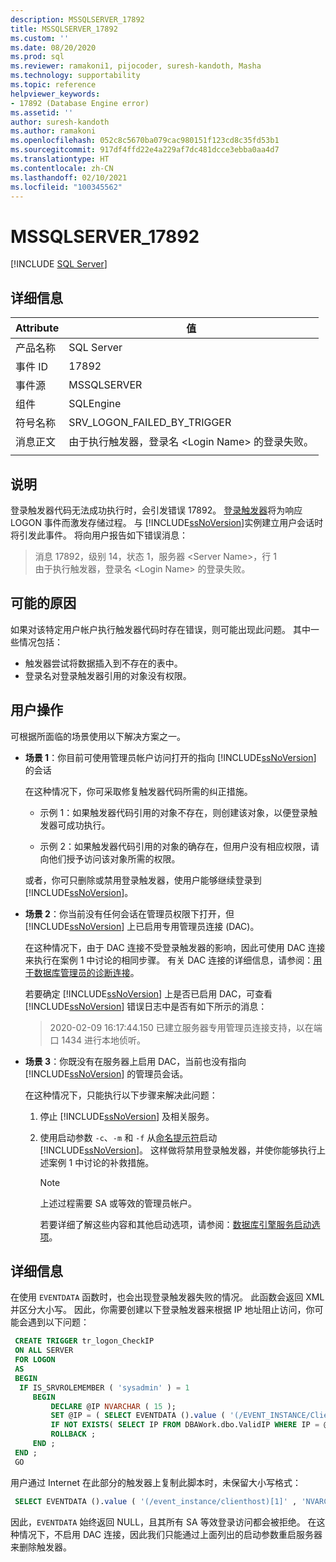 ```yaml
---
description: MSSQLSERVER_17892
title: MSSQLSERVER_17892
ms.custom: ''
ms.date: 08/20/2020
ms.prod: sql
ms.reviewer: ramakoni1, pijocoder, suresh-kandoth, Masha
ms.technology: supportability
ms.topic: reference
helpviewer_keywords:
- 17892 (Database Engine error)
ms.assetid: ''
author: suresh-kandoth
ms.author: ramakoni
ms.openlocfilehash: 052c8c5670ba079cac980151f123cd8c35fd53b1
ms.sourcegitcommit: 917df4ffd22e4a229af7dc481dcce3ebba0aa4d7
ms.translationtype: HT
ms.contentlocale: zh-CN
ms.lasthandoff: 02/10/2021
ms.locfileid: "100345562"
---
```

# <a name="mssqlserver_17892"></a>MSSQLSERVER_17892
 [!INCLUDE [SQL Server](../../includes/applies-to-version/sqlserver.md)]

## <a name="details"></a>详细信息

|Attribute|值|
|---|---|
|产品名称|SQL Server|
|事件 ID|17892|
|事件源|MSSQLSERVER|
|组件|SQLEngine|
|符号名称|SRV_LOGON_FAILED_BY_TRIGGER|
|消息正文|由于执行触发器，登录名 \<Login Name> 的登录失败。|
||

## <a name="explanation"></a>说明

登录触发器代码无法成功执行时，会引发错误 17892。 [登录触发器](../triggers/logon-triggers.md)将为响应 LOGON 事件而激发存储过程。 与 [!INCLUDE[ssNoVersion](../../includes/ssnoversion-md.md)]实例建立用户会话时将引发此事件。 将向用户报告如下错误消息：

> 消息 17892，级别 14，状态 1，服务器 \<Server Name>，行 1  
由于执行触发器，登录名 \<Login Name> 的登录失败。

## <a name="possible-causes"></a>可能的原因

如果对该特定用户帐户执行触发器代码时存在错误，则可能出现此问题。 其中一些情况包括：

- 触发器尝试将数据插入到不存在的表中。
- 登录名对登录触发器引用的对象没有权限。

## <a name="user-action"></a>用户操作

可根据所面临的场景使用以下解决方案之一。

- **场景 1**：你目前可使用管理员帐户访问打开的指向 [!INCLUDE[ssNoVersion](../../includes/ssnoversion-md.md)] 的会话

  在这种情况下，你可采取修复触发器代码所需的纠正措施。

  - 示例 1：如果触发器代码引用的对象不存在，则创建该对象，以便登录触发器可成功执行。

  - 示例 2：如果触发器代码引用的对象的确存在，但用户没有相应权限，请向他们授予访问该对象所需的权限。  
  
  或者，你可只删除或禁用登录触发器，使用户能够继续登录到 [!INCLUDE[ssNoVersion](../../includes/ssnoversion-md.md)]。  

- **场景 2**：你当前没有任何会话在管理员权限下打开，但 [!INCLUDE[ssNoVersion](../../includes/ssnoversion-md.md)] 上已启用专用管理员连接 (DAC)。

    在这种情况下，由于 DAC 连接不受登录触发器的影响，因此可使用 DAC 连接来执行在案例 1 中讨论的相同步骤。 有关 DAC 连接的详细信息，请参阅：[用于数据库管理员的诊断连接](../../database-engine/configure-windows/diagnostic-connection-for-database-administrators.md)。

    若要确定 [!INCLUDE[ssNoVersion](../../includes/ssnoversion-md.md)] 上是否已启用 DAC，可查看 [!INCLUDE[ssNoVersion](../../includes/ssnoversion-md.md)] 错误日志中是否有如下所示的消息：

    > 2020-02-09 16:17:44.150 已建立服务器专用管理员连接支持，以在端口 1434 进行本地侦听。  

- **场景 3**：你既没有在服务器上启用 DAC，当前也没有指向 [!INCLUDE[ssNoVersion](../../includes/ssnoversion-md.md)] 的管理员会话。

    在这种情况下，只能执行以下步骤来解决此问题：
  
    1. 停止 [!INCLUDE[ssNoVersion](../../includes/ssnoversion-md.md)] 及相关服务。
    2. 使用启动参数 `-c`、`-m` 和 `-f` 从[命名提示符](/previous-versions/sql/sql-server-2008-r2/ms180965(v=sql.105))启动 [!INCLUDE[ssNoVersion](../../includes/ssnoversion-md.md)]。 这样做将禁用登录触发器，并使你能够执行上述案例 1 中讨论的补救措施。
  
        > [!NOTE]
        > 上述过程需要 SA 或等效的管理员帐户。
  
         若要详细了解这些内容和其他启动选项，请参阅：[数据库引擎服务启动选项](../../database-engine/configure-windows/database-engine-service-startup-options.md)。

## <a name="more-information"></a>详细信息

在使用 `EVENTDATA` 函数时，也会出现登录触发器失败的情况。 此函数会返回 XML 并区分大小写。  因此，你需要创建以下登录触发器来根据 IP 地址阻止访问，你可能会遇到以下问题：

``` sql
 CREATE TRIGGER tr_logon_CheckIP  
 ON ALL SERVER  
 FOR LOGON  
 AS
 BEGIN
  IF IS_SRVROLEMEMBER ( 'sysadmin' ) = 1  
     BEGIN
         DECLARE @IP NVARCHAR ( 15 );  
         SET @IP = ( SELECT EVENTDATA ().value ( '(/EVENT_INSTANCE/ClientHost)[1]' , 'NVARCHAR(15)' ));  
         IF NOT EXISTS( SELECT IP FROM DBAWork.dbo.ValidIP WHERE IP = @IP )  
         ROLLBACK ;  
     END ;  
 END ;  
 GO
```

用户通过 Internet 在此部分的触发器上复制此脚本时，未保留大小写格式：

```sql
 SELECT EVENTDATA ().value ( '(/event_instance/clienthost)[1]' , 'NVARCHAR(15)' ));  
```

因此，`EVENTDATA` 始终返回 NULL，且其所有 SA 等效登录访问都会被拒绝。 在这种情况下，不启用 DAC 连接，因此我们只能通过上面列出的启动参数重启服务器来删除触发器。